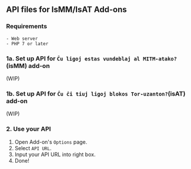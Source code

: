 ## API files for IsMM/IsAT Add-ons


### Requirements
```
- Web server
- PHP 7 or later
```


### 1a. Set up API for `Ĉu ligoj estas vundeblaj al MITM-atako?`(isMM) add-on

(WIP)


### 1b. Set up API for `Ĉu ĉi tiuj ligoj blokos Tor-uzanton?`(isAT) add-on

(WIP)


### 2. Use your API

1. Open Add-on's `Options` page.
2. Select `API URL`.
3. Input your API URL into right box.
4. Done!
